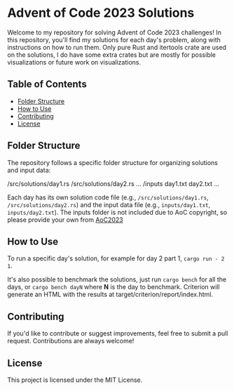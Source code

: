 # Advent of Code 2023 Solutions

Welcome to my repository for solving Advent of Code 2023 challenges! In this repository, you'll find my solutions for each day's problem, along with instructions on how to run them.
Only pure Rust and itertools crate are used on the solutions, I do have some extra crates but are mostly for possible visualizations or future work on visualizations.

## Table of Contents
- [Folder Structure](#folder-structure)
- [How to Use](#how-to-use)
- [Contributing](#contributing)
- [License](#license)

## Folder Structure

The repository follows a specific folder structure for organizing solutions and input data:

/src/solutions/day1.rs
/src/solutions/day2.rs
...
/inputs
day1.txt
day2.txt
...

Each day has its own solution code file (e.g., `/src/solutions/day1.rs`, `/src/solutions/day2.rs`) and the input data file (e.g., `inputs/day1.txt`, `inputs/day2.txt`).
The inputs folder is not included due to AoC copyright, so please provide your own from [AoC2023](https://adventofcode.com/2023)

## How to Use

To run a specific day's solution, for example for day 2 part 1, `cargo run - 2 1`.

It's also possible to benchmark the solutions, just run `cargo bench` for all the days, or `cargo bench dayN` where **N** is the day to benchmark.
Criterion will generate an HTML with the results at target/criterion/report/index.html.

## Contributing
If you'd like to contribute or suggest improvements, feel free to submit a pull request. Contributions are always welcome!

## License
This project is licensed under the MIT License.